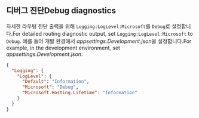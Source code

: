 ## <a name="debug-diagnostics"></a><span data-ttu-id="cf74f-101">디버그 진단</span><span class="sxs-lookup"><span data-stu-id="cf74f-101">Debug diagnostics</span></span>

<span data-ttu-id="cf74f-102">자세한 라우팅 진단 출력을 위해 `Logging:LogLevel:Microsoft`를 `Debug`로 설정합니다.</span><span class="sxs-lookup"><span data-stu-id="cf74f-102">For detailed routing diagnostic output, set `Logging:LogLevel:Microsoft` to `Debug`.</span></span> <span data-ttu-id="cf74f-103">예를 들어 개발 환경에서 *appsettings.Development.json*을 설정합니다.</span><span class="sxs-lookup"><span data-stu-id="cf74f-103">For example, in the development environment, set *appsettings.Development.json*:</span></span>

```JSON
{
  "Logging": {
    "LogLevel": {
      "Default": "Information",
      "Microsoft": "Debug",
      "Microsoft.Hosting.Lifetime": "Information"
    }
  }
}